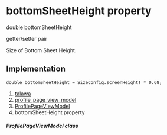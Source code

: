 
<div>

# bottomSheetHeight property

</div>


[double](https://api.flutter.dev/flutter/dart-core/double-class.html)
bottomSheetHeight


getter/setter pair




Size of Bottom Sheet Height.



## Implementation

``` language-dart
double bottomSheetHeight = SizeConfig.screenHeight! * 0.68;
```







1.  [talawa](../../index.md)
2.  [profile_page_view_model](../../view_model_after_auth_view_models_profile_view_models_profile_page_view_model/)
3.  [ProfilePageViewModel](../../view_model_after_auth_view_models_profile_view_models_profile_page_view_model/ProfilePageViewModel-class.md)
4.  bottomSheetHeight property

##### ProfilePageViewModel class







